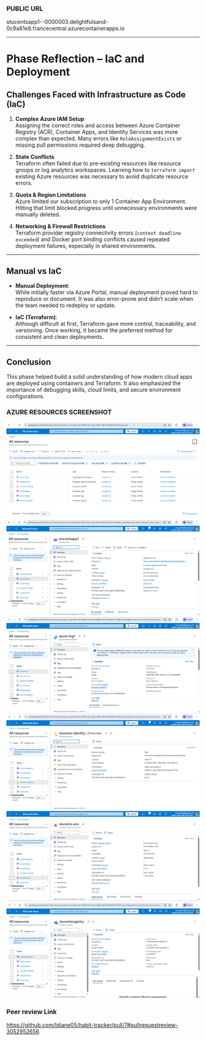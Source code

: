 ### PUBLIC URL

stucentsapp1--0000003.delightfulsand-0c9a81e8.francecentral.azurecontainerapps.io



---


# Phase Reflection – IaC and Deployment

## Challenges Faced with Infrastructure as Code (IaC)

1. **Complex Azure IAM Setup**  
   Assigning the correct roles and access between Azure Container Registry (ACR), Container Apps, and Identity Services was more complex than expected. Many errors like `RoleAssignmentExists` or missing pull permissions required deep debugging.

2. **State Conflicts**  
   Terraform often failed due to pre-existing resources like resource groups or log analytics workspaces. Learning how to `terraform import` existing Azure resources was necessary to avoid duplicate resource errors.

3. **Quota & Region Limitations**  
   Azure limited our subscription to only 1 Container App Environment. Hitting that limit blocked progress until unnecessary environments were manually deleted.

4. **Networking & Firewall Restrictions**  
   Terraform provider registry connectivity errors (`context deadline exceeded`) and Docker port binding conflicts caused repeated deployment failures, especially in shared environments.

---

##  Manual vs IaC

- **Manual Deployment**:  
  While initially faster via Azure Portal, manual deployment proved hard to reproduce or document. It was also error-prone and didn’t scale when the team needed to redeploy or update.

- **IaC (Terraform)**:  
  Although difficult at first, Terraform gave more control, traceability, and versioning. Once working, it became the preferred method for consistent and clean deployments.

---

##  Conclusion

This phase helped build a solid understanding of how modern cloud apps are deployed using containers and Terraform. It also emphasized the importance of debugging skills, cloud limits, and secure environment configurations.


### AZURE RESOURCES SCREENSHOT

![Azure Resources](screenshots/azure-resources.png)
![Azure container App](screenshots/azure-container-app.png)
![Azure logs](screenshots/azure-logs.png)
![Azure  Identity](screenshots/azure-identity.png)
![Azure envirnoment](screenshots/azure-env.png)
![Azure Container Registry](screenshots/azure-container-registry.png)


### Peer review Link
https://github.com/Idiane05/habit-tracker/pull/7#pullrequestreview-3052952656
